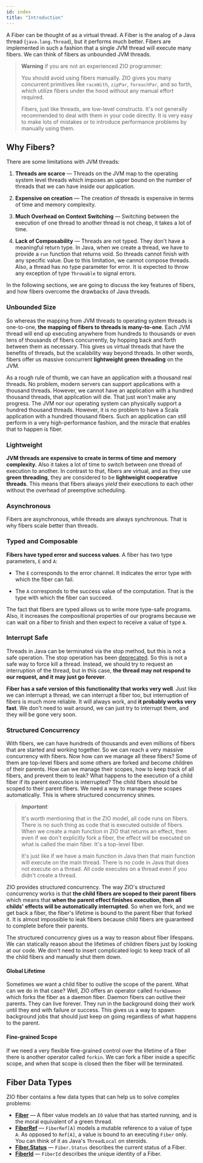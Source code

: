 ```yaml
---
id: index
title: "Introduction"
---
```


A Fiber can be thought of as a virtual thread. A Fiber is the analog of a Java thread (`java.lang.Thread`), but it performs much better. Fibers are implemented in such a fashion that a single JVM thread will execute many fibers. We can think of fibers as unbounded JVM threads.

> **Warning** if you are not an experienced ZIO programmer:
>
> You should avoid using fibers manually. ZIO gives you many concurrent primitives like `raceWith`, `zipPar`, `foreachPar`, and so forth, which utilize fibers under the hood without any manual effort required.
>
> Fibers, just like threads, are low-level constructs. It's not generally recommended to deal with them in your code directly. It is very easy to make lots of mistakes or to introduce performance problems by manually using them.

## Why Fibers?

There are some limitations with JVM threads:

1. **Threads are scarce** — Threads on the JVM map to the operating system level threads which imposes an upper bound on the number of threads that we can have inside our application.

2. **Expensive on creation** — The creation of threads is expensive in terms of time and memory complexity.

3. **Much Overhead on Context Switching** — Switching between the execution of one thread to another thread is not cheap, it takes a lot of time.

4. **Lack of Composability** — Threads are not typed. They don't have a meaningful return type. In Java, when we create a thread, we have to provide a `run` function that returns void. So threads cannot finish with any specific value. Due to this limitation, we cannot compose threads. Also, a thread has no type parameter for error. It is expected to throw any exception of type `Throwable` to signal errors.

In the following sections, we are going to discuss the key features of fibers, and how fibers overcome the drawbacks of Java threads.

### Unbounded Size

So whereas the mapping from JVM threads to operating system threads is one-to-one, **the mapping of fibers to threads is many-to-one**. Each JVM thread will end up executing anywhere from hundreds to thousands or even tens of thousands of fibers concurrently, by hopping back and forth between them as necessary. This gives us virtual threads that have the benefits of threads, but the scalability way beyond threads. In other words, fibers offer us massive concurrent **lightweight green threading** on the JVM.

As a rough rule of thumb, we can have an application with a thousand real threads. No problem, modern servers can support applications with a thousand threads. However, we cannot have an application with a hundred thousand threads, that application will die. That just won't make any progress. The JVM nor our operating system can physically support a hundred thousand threads. However, it is no problem to have a Scala application with a hundred thousand fibers. Such an application can still perform in a very high-performance fashion, and the miracle that enables that to happen is fiber.

### Lightweight

**JVM threads are expensive to create in terms of time and memory complexity.** Also it takes a lot of time to switch between one thread of execution to another. In contrast to that, fibers are virtual, and as they use **green threading**, they are considered to be **lightweight cooperative threads**. This means that fibers always _yield_ their executions to each other without the overhead of preemptive scheduling.

### Asynchronous

Fibers are asynchronous, while threads are always synchronous. That is why fibers scale better than threads.

### Typed and Composable

**Fibers have typed error and success values**. A fiber has two type parameters, `E` and `A`:

- The `E` corresponds to the error channel. It indicates the error type with which the fiber can fail.

- The `A` corresponds to the success value of the computation. That is the type with which the fiber can succeed.

The fact that fibers are typed allows us to write more type-safe programs. Also, it increases the compositional properties of our programs because we can wait on a fiber to finish and then expect to receive a value of type `A`.

### Interrupt Safe

Threads in Java can be terminated via the stop method, but this is not a safe operation. The stop operation has been [deprecated](https://docs.oracle.com/javase/1.5.0/docs/guide/misc/threadPrimitiveDeprecation.html). So this is not a safe way to force kill a thread. Instead, we should try to request an interruption of the thread, but in this case, **the thread may not respond to our request, and it may just go forever**.

**Fiber has a safe version of this functionality that works very well**. Just like we can interrupt a thread, we can interrupt a fiber too, but interruption of fibers is much more reliable. It will always work, and **it probably works very fast**. We don't need to wait around, we can just try to interrupt them, and they will be gone very soon.

### Structured Concurrency

With fibers, we can have hundreds of thousands and even millions of fibers that are started and working together. So we can reach a very massive concurrency with fibers. Now how can we manage all these fibers? Some of them are top-level fibers and some others are forked and become children of their parents. How can we manage their scopes, how to keep track of all fibers, and prevent them to leak? What happens to the execution of a child fiber if its parent execution is interrupted? The child fibers should be scoped to their parent fibers. We need a way to manage these scopes automatically. This is where structured concurrency shines.

> _**Important**:_
>
> It's worth mentioning that in the ZIO model, all code runs on fibers. There is no such thing as code that is executed outside of fibers. When we create a main function in ZIO that returns an effect, then even if we don't explicitly fork a fiber, the effect will be executed on what is called the main fiber. It's a top-level fiber.
>
>It's just like if we have a main function in Java then that main function will execute on the main thread. There is no code in Java that does not execute on a thread. All code executes on a thread even if you didn't create a thread.

ZIO provides structured concurrency. The way ZIO's structured concurrency works is that **the child fibers are scoped to their parent fibers** which means that **when the parent effect finishes execution, then all childs' effects will be automatically interrupted**. So when we fork, and we get back a fiber, the fiber's lifetime is bound to the parent fiber that forked it. It is almost impossible to leak fibers because child fibers are guaranteed to complete before their parents.

The structured concurrency gives us a way to reason about fiber lifespans. We can statically reason about the lifetimes of children fibers just by looking at our code. We don't need to insert complicated logic to keep track of all the child fibers and manually shut them down.

#### Global Lifetime

Sometimes we want a child fiber to outlive the scope of the parent. What can we do in that case? Well, ZIO offers an operator called `forkDaemon` which forks the fiber as a daemon fiber. Daemon fibers can outlive their parents. They can live forever. They run in the background doing their work until they end with failure or success. This gives us a way to spawn background jobs that should just keep on going regardless of what happens to the parent.

#### Fine-grained Scope

If we need a very flexible fine-grained control over the lifetime of a fiber there is another operator called `forkin`. We can fork a fiber inside a specific scope, and when that scope is closed then the fiber will be terminated.

## Fiber Data Types

ZIO fiber contains a few data types that can help us to solve complex problems:

- **[Fiber](fiber.md)** — A fiber value models an `IO` value that has started running, and is the moral equivalent of a green thread.
- **[FiberRef](fiberref.md)** — `FiberRef[A]` models a mutable reference to a value of type `A`. As opposed to `Ref[A]`, a value is bound to an executing `Fiber` only.  You can think of it as Java's `ThreadLocal` on steroids.
- **[Fiber.Status](fiberstatus.md)** — `Fiber.Status` describes the current status of a Fiber.
- **[FiberId](fiberid.md)** — `FiberId` describes the unique identity of a Fiber.